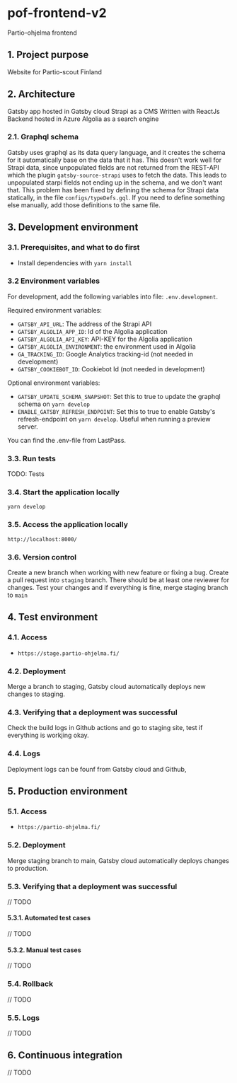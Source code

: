 # pof-frontend-v2
Partio-ohjelma frontend

## 1. Project purpose

Website for Partio-scout Finland

## 2. Architecture

Gatsby app hosted in Gatsby cloud
Strapi as a CMS
Written with ReactJs
Backend hosted in Azure
Algolia as a search engine

### 2.1. Graphql schema

Gatsby uses graphql as its data query language, and it creates the schema for it automatically base on the data that it has. This doesn't work well for Strapi data, since unpopulated fields are not returned from the REST-API which the plugin `gatsby-source-strapi` uses to fetch the data. This leads to unpopulated starpi fields not ending up in the schema, and we don't want that. This problem has been fixed by defining the schema for Strapi data statically, in the file `configs/typeDefs.gql`. If you need to define something else manually, add those definitions to the same file.

## 3. Development environment
### 3.1. Prerequisites, and what to do first

- Install dependencies with `yarn install`

### 3.2 Environment variables

For development, add the following variables into file: `.env.development`.

Required environment variables:

- `GATSBY_API_URL`: The address of the Strapi API
- `GATSBY_ALGOLIA_APP_ID`: Id of the Algolia application
- `GATSBY_ALGOLIA_API_KEY`: API-KEY for the Algolia application
- `GATSBY_ALGOLIA_ENVIRONMENT`: the environment used in Algolia
- `GA_TRACKING_ID`: Google Analytics tracking-id (not needed in development)
- `GATSBY_COOKIEBOT_ID`: Cookiebot Id (not needed in development)

Optional environment variables:

- `GATSBY_UPDATE_SCHEMA_SNAPSHOT`: Set this to true to update the graphql schema on `yarn develop`
- `ENABLE_GATSBY_REFRESH_ENDPOINT`: Set this to true to enable Gatsby's refresh-endpoint on `yarn develop`. Useful when running a preview server.

You can find the .env-file from LastPass.
### 3.3. Run tests

TODO: Tests

### 3.4. Start the application locally

`yarn develop`

### 3.5. Access the application locally

`http://localhost:8000/`

### 3.6. Version control

Create a new branch when working with new feature or fixing a bug.
Create a pull request into `staging` branch. There should be at least one reviewer for changes.
Test your changes and if everything is fine, merge staging branch to `main`

## 4. Test environment

### 4.1. Access

-  `https://stage.partio-ohjelma.fi/`

### 4.2. Deployment

Merge a branch to staging, Gatsby cloud automatically deploys new changes to staging.

### 4.3. Verifying that a deployment was successful

Check the build logs in Github actions and go to staging site, test if everything is workjing okay.

### 4.4. Logs

Deployment logs can be founf from Gatsby cloud and Github,

## 5. Production environment

### 5.1. Access

-  `https://partio-ohjelma.fi/`

### 5.2. Deployment

Merge staging branch to main, Gatsby cloud automatically deploys changes to production.

### 5.3. Verifying that a deployment was successful

// TODO

#### 5.3.1. Automated test cases
// TODO

#### 5.3.2. Manual test cases

// TODO

### 5.4. Rollback
// TODO

### 5.5. Logs
// TODO

## 6. Continuous integration

// TODO




